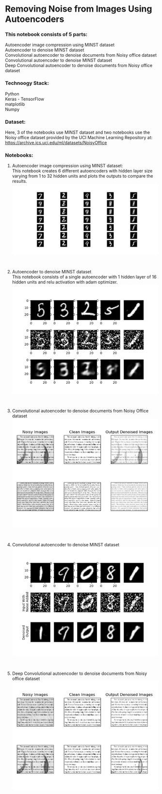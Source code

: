 # Removing Noise from Images Using Autoencoders

### This notebook consists of 5 parts:<br>
Autoencoder image compression using MINST dataset<br>
Autoencoder to denoise MINST dataset<br>
Convolutional autoencoder to denoise documents from Noisy office dataset<br>
Convolutional autoencoder to denoise MINST dataset<br>
Deep Convolutional autoencoder to denoise documents from Noisy office dataset<br>


### Technoogy Stack:<br>
Python<br>
Keras - TensorFlow<br>
matplotlib<br>
Numpy<br>


### Dataset:<br>
Here, 3 of the notebooks use MINST dataset and two notebooks use the Noisy office dataset provided by the UCI Machine Learning Repository at: https://archive.ics.uci.edu/ml/datasets/NoisyOffice <br>


### Notebooks:<br>
1. Autoencoder image compression using MINST dataset:<br>
This notebook creates 6 different autoencoders with hidden layer size varying from 1 to 32 hidden units and plots the outputs to compare the results.<br>
![5Autoencoder_results](/images/5autoencoders.png)
<br>


2. Autoencoder to denoise MINST dataset<br>
This notebook consists of a single autoencoder with 1 hidden layer of 16 hidden units and relu activation with adam optimizer.<br>
![Basic_MINST](/images/Basic_MINST.png)
<br>


3. Convolutional autoencoder to denoise documents from Noisy Office dataset<br>
![MINST_Autoencoder](/images/3.png)
<br>


4. Convolutional autoencoder to denoise MINST dataset<br>
![Conv_MINST](/images/4.png)
<br>


5. Deep Convolutional autoencoder to denoise documents from Noisy office dataset<br>
![DeepConv](/images/5.png)
<br>
